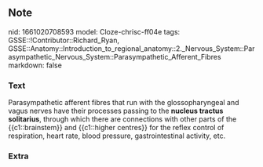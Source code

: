 ## Note
nid: 1661020708593
model: Cloze-chrisc-ff04e
tags: GSSE::!Contributor::Richard_Ryan, GSSE::Anatomy::Introduction_to_regional_anatomy::2._Nervous_System::Parasympathetic_Nervous_System::Parasympathetic_Afferent_Fibres
markdown: false

### Text
<div class="toggle">
  Parasympathetic afferent fibres that run with the
  glossopharyngeal and vagus nerves have their processes passing to
  the <b>nucleus tractus solitarius</b>, through which there are
  connections with other parts of the {{c1::brainstem}} and
  {{c1::higher centres}} for the reflex control of respiration,
  heart rate, blood pressure, gastrointestinal activity, etc.
</div>

### Extra

